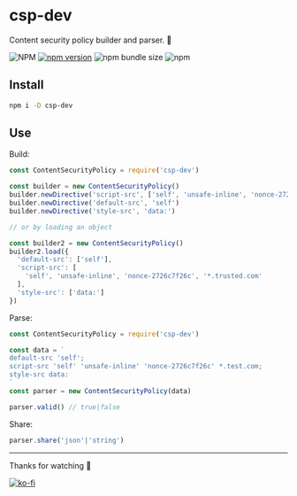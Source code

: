 # csp-dev
Content security policy builder and parser. 🚨

![NPM](https://img.shields.io/npm/l/csp-dev)
[![npm version](https://badge.fury.io/js/csp-dev.svg)](https://badge.fury.io/js/csp-dev)
![npm bundle size](https://img.shields.io/bundlephobia/min/csp-dev)
![npm](https://img.shields.io/npm/dy/csp-dev)

## Install
```sh
npm i -D csp-dev
```

## Use
Build:
```js
const ContentSecurityPolicy = require('csp-dev')

const builder = new ContentSecurityPolicy()
builder.newDirective('script-src', ['self', 'unsafe-inline', 'nonce-2726c7f26c', '*.trusted.com'])
builder.newDirective('default-src', 'self')
builder.newDirective('style-src', 'data:')

// or by loading an object

const builder2 = new ContentSecurityPolicy()
builder2.load({
  'default-src': ['self'],
  'script-src': [
    'self', 'unsafe-inline', 'nonce-2726c7f26c', '*.trusted.com'
  ],
  'style-src': ['data:']
})
```
Parse:
```js
const ContentSecurityPolicy = require('csp-dev')

const data = `
default-src 'self';
script-src 'self' 'unsafe-inline' 'nonce-2726c7f26c' *.test.com;
style-src data:
`
const parser = new ContentSecurityPolicy(data)

parser.valid() // true|false
```
Share:
```js
parser.share('json'|'string')
```

---

Thanks for watching 🐬

[![ko-fi](https://www.ko-fi.com/img/githubbutton_sm.svg)](https://ko-fi.com/F1F1RFO7)

